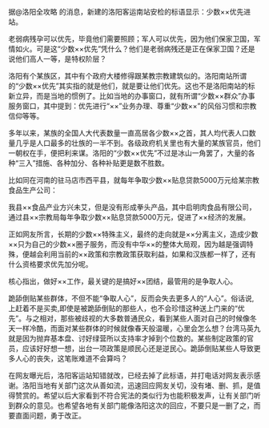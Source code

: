 据@洛阳全攻略 的消息，新建的洛阳客运南站安检的标语显示：少数××优先进站。





老弱病残孕可以优先，毕竟他们需要照顾；军人可以优先，因为他们保家卫国，军情如火。可是这“少数××优先”凭什么？他们是老弱病残还是正在保家卫国？还是说他们高人一等，是特权阶层？



洛阳有个某族区，其中有个政府大楼修得跟某教宗教建筑似的。洛阳南站所谓的“少数××优先”其实指的就是他们，就是要让他们优先。这也不是洛阳南站的标新立异，而是当地的惯例了。比如当地的办事窗口，就有所谓“少数××群众”办事服务窗口，其中提到：优先进行“××”业务办理、尊重“少数××”的风俗习惯和宗教信仰等等。



多年以来，某族的全国人大代表数量一直高居各少数××之首，其人均代表人口数量几乎是人口最多的壮族的一半不到。各级政府机关里也有大量的某族官员，他们一朝权在手，便把利来谋。洛阳的“少数××优先”不过是冰山一角罢了，大量的各种“三入”措施、各种加分、各种补贴更是数不胜数。



比如同在河南的驻马店市西平县，就每年争取少数××贴息贷款5000万元给某宗教食品生产公司：



我县××食品产业方兴未艾，但是没有形成拳头产品，其中启明肉食品有限公司，通过县××宗教局每年争取少数××贴息贷款5000万元，促进了××经济的发展。



正如网友所言，长期的少数××特殊主义，最终的走向就是××分离主义，造成少数××只为自己的少数××圈子服务，而没有中华××的整体大局观，因为越是强调特殊，便越会利用当前的××政策和宗教政策获取利益，如果和汉族都一样了，还有什么资格要求优先加分呢。



核心指出，做好××工作，最关键的是搞好××团结，最管用的是争取人心。



跪舔倒贴某些群体，不但不能“争取人心”，反而会失去更多人的“人心”。俗话说,上赶着不是买卖,即使是被跪舔倒贴的那些人，也不会珍惜这种送上门来的“优先”。与之相对，那些被歧视的大多数普通民众，看到某些人面对自己的时候像冬天一样冷酷，而面对某些群体的时候就像春天般温暖，心里会怎么想？台湾马英九就是因为抛弃基本盘、讨好绿营所以支持率才掉到个位数的。某些制定政策的官员，应该好好想一想，出台一项政策是顺民心还是逆民心。跪舔倒贴某些人导致更多人心的丧失，这笔账难道不会算吗？



在网友曝光后，洛阳客运站知错就改，已经去掉了此标语，并打电话对网友表示感谢。洛阳当地有关部门这次从善如流，迅速回应网友关切，没有堵、删、抓，是值得赞赏的。希望以后大家看到不符合宪法的类似行为也能积极发声，让有关部门听到群众的意见。也希望各地有关部门能像洛阳这次的回应，不要只是一删了之，而要直面问题，勇于改正。


